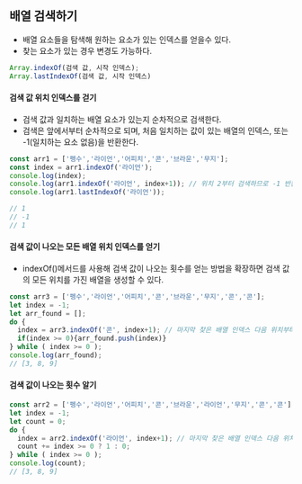 ## 배열 검색하기

- 배열 요소들을 탐색해 원하는 요소가 있는 인덱스를 얻을수 있다.
- 찾는 요소가 있는 경우 변경도 가능하다.

```javascript
Array.indexOf(검색 값, 시작 인덱스);
Array.lastIndexOf(검색 값, 시작 인덱스)
```

#### 검색 값 위치 인덱스를 걷기
- 검색 값과 일치하는 배열 요소가 있는지 순차적으로 검색한다.
- 검색은 앞에서부터 순차적으로 되며, 처음 일치하는 값이 있는 배열의 인덱스, 또는 -1(일치하는 요소 없음)을 반환한다.
```javascript
const arr1 = ['펭수','라이언','어피치','콘','브라운','무지'];
const index = arr1.indexOf('라이언');
console.log(index);
console.log(arr1.indexOf('라이언', index+1)); // 위치 2부터 검색하므로 -1 반환됨.
console.log(arr1.lastIndexOf('라이언'));

// 1
// -1
// 1
```

#### 검색 값이 나오는 모든 배열 위치 인덱스를 얻기
- indexOf()메서드를 사용해 검색 값이 나오는 횟수를 얻는 방법을 확장하면 검색 값의 모든 위치를 가진 배열을 생성할 수 있다.
```javascript
const arr3 = ['펭수','라이언','어피치','콘','브라운','무지','콘','콘'];
let index = -1;
let arr_found = [];
do {
  index = arr3.indexOf('콘', index+1); // 마지막 찾은 배열 인덱스 다음 위치부터 다시 검색
  if(index >= 0){arr_found.push(index)}
} while ( index >= 0 );
console.log(arr_found);
// [3, 8, 9]
```


#### 검색 값이 나오는 횟수 알기
```javascript
const arr2 = ['펭수','라이언','어피치','콘','브라운','라이언','무지','콘','콘'];
let index = -1;
let count = 0;
do {
  index = arr2.indexOf('라이언', index+1); // 마지막 찾은 배열 인덱스 다음 위치부터 다시 검색
  count += index >= 0 ? 1 : 0;
} while ( index >= 0 );
console.log(count);
// [3, 8, 9]
```
